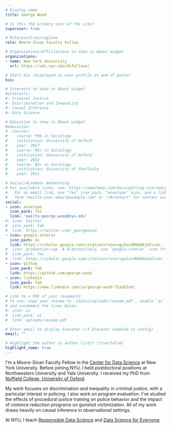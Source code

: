 ```yaml
---
# Display name
title: George Wood

# Is this the primary user of the site?
superuser: true

# Role/position/tagline
role: Moore-Sloan Faculty Fellow

# Organizations/Affiliations to show in About widget
organizations:
- name: New York University
  url: https://cds.nyu.edu/dsfellows/

# Short bio (displayed in user profile at end of posts)
bio:

# Interests to show in About widget
#interests:
#- Criminal Justice
#- Discrimination and Inequality
#- Causal Inference
#- Data Science

# Education to show in About widget
#education:
#  courses:
#  - course: PhD in Sociology
#    institution: University of Oxford
#    year: 2017
#  - course: MSc in Sociology
#    institution: University of Oxford
#    year: 2012
#  - course: BSc in Sociology
#    institution: University of Sheffield
#    year: 2011

# Social/Academic Networking
# For available icons, see: https://wowchemy.com/docs/getting-started/page-builder/#icons
#   For an email link, use "fas" icon pack, "envelope" icon, and a link in the
#   form "mailto:your-email@example.com" or "/#contact" for contact widget.
social:
- icon: envelope
  icon_pack: fas
  link: 'mailto:george.wood@nyu.edu'
#- icon: twitter
#  icon_pack: fab
#  link: https://twitter.com/_georgewood
- icon: google-scholar
  icon_pack: ai
  link: https://scholar.google.com/citations?user=guIoidMAAAAJ&hl=en
#- icon: graduation-cap  # Alternatively, use `google-scholar` icon from `ai` icon pack
#  icon_pack: fas
#  link: https://scholar.google.com/citations?user=guIoidMAAAAJ&hl=en
- icon: github
  icon_pack: fab
  link: https://github.com/george-wood
- icon: linkedin
  icon_pack: fab
  link: https://www.linkedin.com/in/george-wood-72a262a9/

# Link to a PDF of your resume/CV.
# To use: copy your resume to `static/uploads/resume.pdf`, enable `ai` icons in `params.toml`,
# and uncomment the lines below.
#- icon: cv
#  icon_pack: ai
#  link: uploads/resume.pdf

# Enter email to display Gravatar (if Gravatar enabled in Config)
email: ""

# Highlight the author in author lists? (true/false)
highlight_name: true
---
```


I'm a Moore-Sloan Faculty Fellow in the [Center for Data Science](https://cds.nyu.edu/) at New York University. Before joining NYU, I held postdoctoral positions at Northwestern University and Yale University. I received my PhD from [Nuffield College, University of Oxford](https://www.nuffield.ox.ac.uk/).

My work focuses on discrimination and inequality in criminal justice, with a particular interest in policing. I also work on program evaluation. I've studied the effects of procedural justice training on police behavior and the impact of violence reduction programs on gunshot victimization. All of my work draws heavily on causal inference in observational settings.

At NYU, I teach [Responsible Data Science](https://dataresponsibly.github.io/rds/) and [Data Science for Everyone](https://cds.nyu.edu/ds-for-everyone/).
